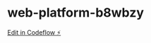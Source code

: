 # web-platform-b8wbzy

[Edit in Codeflow ⚡️](https://stackblitz.com/~/github.com/Rajkiumar/web-platform-b8wbzy)